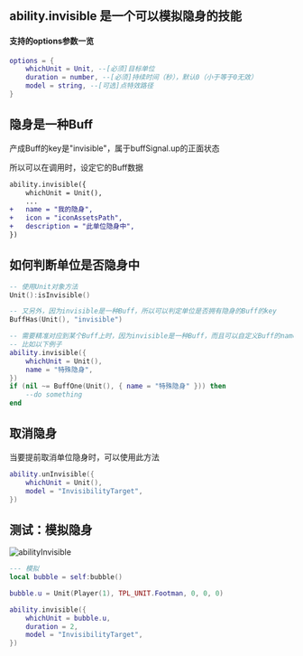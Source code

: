 ## ability.invisible 是一个可以模拟隐身的技能

#### 支持的options参数一览

```lua
options = {
    whichUnit = Unit, --[必须]目标单位
    duration = number, --[必须]持续时间（秒），默认0（小于等于0无效）
    model = string, --[可选]点特效路径
}
```

## 隐身是一种Buff

产成Buff的key是"invisible"，属于buffSignal.up的正面状态

所以可以在调用时，设定它的Buff数据

```diff
ability.invisible({
    whichUnit = Unit(),
    ...
+   name = "我的隐身",
+   icon = "iconAssetsPath",
+   description = "此单位隐身中",
})
```

## 如何判断单位是否隐身中

```lua
-- 使用Unit对象方法
Unit():isInvisible()

-- 又另外，因为invisible是一种Buff，所以可以判定单位是否拥有隐身的Buff的key
BuffHas(Unit(), "invisible")

-- 需要精准对应到某个Buff上时，因为invisible是一种Buff，而且可以自定义Buff的name
-- 比如以下例子
ability.invisible({
    whichUnit = Unit(),
    name = "特殊隐身",
})
if (nil ~= BuffOne(Unit(), { name = "特殊隐身" })) then
    --do something
end 
```

## 取消隐身

当要提前取消单位隐身时，可以使用此方法

```lua
ability.unInvisible({
    whichUnit = Unit(),
    model = "InvisibilityTarget",
})
```

## 测试：模拟隐身

![abilityInvisible](/abilityInvisible.gif)

```lua
--- 模拟
local bubble = self:bubble()

bubble.u = Unit(Player(1), TPL_UNIT.Footman, 0, 0, 0)

ability.invisible({
    whichUnit = bubble.u,
    duration = 2,
    model = "InvisibilityTarget",
})
```